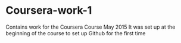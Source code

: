 # Coursera-work-1
Contains work for the Coursera Course May 2015
It was set up at the beginning of the course to set up Github for the first time
